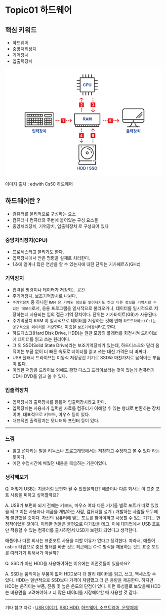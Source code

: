 # Topic01 하드웨어

## 핵심 키워드 
- 하드웨어
- 중앙처리장치
- 기억장치
- 입출력장치

![하드웨어](./image/../../image/hardware.png)

이미지 출처 : edwith Cs50 하드웨어

## 하드웨어란 ?
- 컴퓨터를 물리적으로 구성하는 요소
- 컴퓨터나 컴퓨터의 주변에 붙어있는 구성 요소들
- 중앙처리장치, 기억장치, 입출력장치 로 구성되어 있다

### 중앙처리장치(CPU)
- 프로세스라고 불리기도 한다.
- 입력장치에서 받은 명령을 실제로 처리한다.
- 1초에 얼마나 많은 연산을 할 수 있는지에 대한 단위는 기가헤르츠(GHz) 

### 기억장치
- 입력된 명령이나 데이터가 저장되는 공간
- 주기억장치, 보조기억장치로 나뉜다.
- ```주기억장치``` 중 하나인 ```RAM 은 기억된 정보를 읽어내기도 하고 다른 정보를 기억시킬 수 있는 메모리```로서, 응용 프로그램을 일시적으로 불러오거나, 데이터를 일시적으로 저장하는데 사용되는 임의 접근 기억 장치이다. 단위는 기가바이트(GB)가 사용된다.
- 주기억장치 RAM 이 일시적으로 데이터를 저장하는 것에 반해 ```하드드라이브(C:)는 영구적으로 데이터를 저장```한다. 이것을 ```보조기억장치```라고 한다.
- 하드디스크(Hard Disk Drive, HDD)는 원판 모양의 플래터를 회전시켜 드라이브에 데이터를 읽고 쓰는 원리이다.
- 그 외 SSD(Solid State Drive)라는 보조기억장치가 있는데, 하드디스크와 달리 움직이는 부품 없이 더 빠른 속도로 데이터를 읽고 쓰는 대신 가격은 더 비싸다.
- USB 플래시 드라이브는 이동식 저장공간 기기로  SSD와 마찬가지로 움직이는 부품이 없다. 
- 이러한 저장용 드라이브 외에도 광학 디스크 드라이브라는 것이 있는데 컴퓨터가 CD나 DVD를 읽고 쓸 수 있다. 

### 입출력장치
- 입력장치와 출력장치를 통틀어 입출력장치라고 한다.
- 입력장치는 사용자가 입력한 자료를 컴퓨터가 이해할 수 있는 형태로 변환하는 장치 이며, 대표적으로 키보드, 마우스 등이 있다.
- 대표적인 출력장치는 모니터와 프린터 등이 있다.

---

### 느낌
- 읽고 쓴다라는 말을 리눅스나 프로그래밍에서는 저장하고 수정하고 볼 수 있다 라는 뜻이다.
- 예전 수업시간에 배웠던 내용을 복습하는 기분이었다.

### 생각해보기 
Q. 어떻게 USB는 지금처럼 보편화 될 수 있었을까요? 애플이나 다른 회사는 이 표준 포트 사용을 피하고 싶어할까요?

A. USB가 보편화 되기 전에는 키보드, 마우스 여타 다른 기기들 별로 포트가 따로 있었을 테고 이는 사용자나 제품을 개발하는 사람, 컴퓨터를 설계 / 개발하는 사람들 모두에게 불편했을 것이다. 자신의 컴퓨터에 맞는 포트를 찾아야하고 사용할 수 있는 기기는 한정적이었을 것이다. 이러한 점들은 불편으로 다가왔을 테고. 이에 대기업에서 USB 포트만 적용할 수 있는 컴퓨터를 출시하면서 USB가 보편화 되었다고 생각한다.

애플이나 다른 회사는 표준포트 사용을 피할 이유가 없다고 생각한다. 따라서, 애플이 usb-c 타입으로 충전 형태를 바꾼 것도 최근에는 C-C 방식을 채용하는 것도 표준 포트를 따라가기 위해서가 아닐까?


Q. SSD가 아닌 HDD를 사용해야하는 이유에는 어떤것들이 있을까요?

A. SSD는 움직이는 부품이 없어 HDD보다 더 빨리 데이터를 읽고, 쓰고, 액세스할 수 있다. HDD는 일반적으로 SSD보다 가격이 저렴했고 더 큰 용량을 제공한다. 하지만 HDD는 움직이는 부품, 진동 및 높은 온도의 단점이 있다. 이런 특성들로 보았을때 HDD는 비용면을 고려해야하고 더 많은 데이터를 저장해야할 때 사용할 것 같다. 

---
기타 참고 자료 : [USB 이야기](https://m.blog.naver.com/prnbada7/221215493534), [SSD HDD](https://www.westerndigital.com/ko-kr/solutions/ssd-vs-hdd), [하드웨어, 소프트웨어, 운영체제](http://mwultong.blogspot.com/2005/12/hardware-software-os.html)
